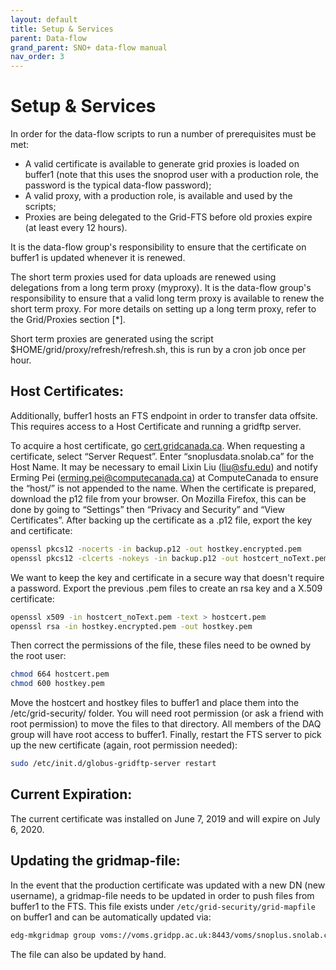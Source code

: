 ```yaml
---
layout: default
title: Setup & Services
parent: Data-flow
grand_parent: SNO+ data-flow manual
nav_order: 3
---
```


# Setup & Services

In order for the data-flow scripts to run a number of prerequisites must be met:
* A valid certificate is available to generate grid proxies is loaded on buffer1 (note that this uses the snoprod user with a production role, the password is the typical data-flow password);
* A valid proxy, with a production role, is available and used by the scripts;
* Proxies are being delegated to the Grid-FTS before old proxies expire (at least every 12 hours).

It is the data-flow group's responsibility to ensure that the certificate on buffer1 is updated whenever it is renewed.

The short term proxies used for data uploads are renewed using delegations from a long term proxy (myproxy). It is the data-flow group's responsibility to ensure that a valid long term proxy is available to renew the short term proxy. For more details on setting up a long term proxy, refer to the Grid/Proxies section [*].

Short term proxies are generated using the script $HOME/grid/proxy/refresh/refresh.sh, this is run by a cron job once per hour.

## Host Certificates:

Additionally, buffer1 hosts an FTS endpoint in order to transfer data offsite. This requires access to a Host Certificate and running a gridftp server.

To acquire a host certificate, go [cert.gridcanada.ca](cert.gridcanada.ca). When requesting a certificate, select “Server Request”. Enter “snoplusdata.snolab.ca” for the Host Name. It may be necessary to email Lixin Liu (liu@sfu.edu) and notify Erming Pei (erming.pei@computecanada.ca) at ComputeCanada to ensure the “host/” is not appended to the name. When the certificate is prepared, download the p12 file from your browser. On Mozilla Firefox, this can be done by going to “Settings” then “Privacy and Security” and “View Certificates”. After backing up the certificate as a .p12 file, export the key and certificate:
```bash
openssl pkcs12 -nocerts -in backup.p12 -out hostkey.encrypted.pem
openssl pkcs12 -clcerts -nokeys -in backup.p12 -out hostcert_noText.pem
```
We want to keep the key and certificate in a secure way that doesn't require a password. Export the previous .pem files to create an rsa key and a X.509 certificate:
```bash
openssl x509 -in hostcert_noText.pem -text > hostcert.pem
openssl rsa -in hostkey.encrypted.pem -out hostkey.pem
```
Then correct the permissions of the file, these files need to be owned by the root user:
```bash
chmod 664 hostcert.pem
chmod 600 hostkey.pem
```
Move the hostcert and hostkey files to buffer1 and place them into the /etc/grid-security/ folder. You will need root permission (or ask a friend with root permission) to move the files to that directory. All members of the DAQ group will have root access to buffer1. Finally, restart the FTS server to pick up the new certificate (again, root permission needed):
```bash
sudo /etc/init.d/globus-gridftp-server restart
```

## Current Expiration:
The current certificate was installed on June 7, 2019 and will expire on July 6, 2020.

## Updating the gridmap-file:
In the event that the production certificate was updated with a new DN (new username), a gridmap-file needs to be updated in order to push files from buffer1 to the FTS. This file exists under `/etc/grid-security/grid-mapfile` on buffer1 and can be automatically updated via:
```bash
edg-mkgridmap group voms://voms.gridpp.ac.uk:8443/voms/snoplus.snolab.ca   .snoplus.snolab.ca > /etc/grid-security/grid-mapfile
```
The file can also be updated by hand.

